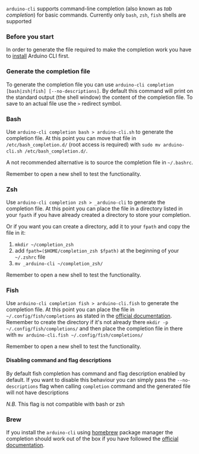 `arduino-cli` supports command-line completion (also known as _tab completion_) for basic commands.
Currently only `bash`, `zsh`, `fish` shells are supported

### Before you start

In order to generate the file required to make the completion work you have to [install](installation.md) Arduino CLI first.

### Generate the completion file

To generate the completion file you can use `arduino-cli completion [bash|zsh|fish] [--no-descriptions]`.
By default this command will print on the standard output (the shell window) the content of the completion file. To save to an actual file use the `>` redirect symbol.

### Bash

Use `arduino-cli completion bash > arduino-cli.sh` to generate the completion file.
At this point you can move that file in `/etc/bash_completion.d/` (root access is required) with `sudo mv arduino-cli.sh /etc/bash_completion.d/`.

A not recommended alternative is to source the completion file in `~/.bashrc`.

Remember to open a new shell to test the functionality.

### Zsh

Use `arduino-cli completion zsh > _arduino-cli` to generate the completion file.
At this point you can place the file in a directory listed in your `fpath` if you have already created a directory to store your completion.

Or if you want you can create a directory, add it to your `fpath` and copy the file in it:

1. `mkdir ~/completion_zsh`
2. add `fpath=($HOME/completion_zsh $fpath)` at the beginning of your `~/.zshrc` file
3. `mv _arduino-cli ~/completion_zsh/`

Remember to open a new shell to test the functionality.

### Fish

Use `arduino-cli completion fish > arduino-cli.fish` to generate the completion file.
At this point you can place the file in `~/.config/fish/completions` as stated in the [official documentation](http://fishshell.com/docs/current/index.html#where-to-put-completions).
Remember to create the directory if it's not already there `mkdir -p ~/.config/fish/completions/` and then place the completion file in there with `mv arduino-cli.fish ~/.config/fish/completions/`

Remember to open a new shell to test the functionality.

#### Disabling command and flag descriptions

By default fish completion has command and flag description enabled by default. If you want to disable this behaviour you can simply pass the `--no-descriptions` flag when calling `completion` command and the generated file will not have descriptions

_N.B._
This flag is not compatible with bash or zsh

### Brew

If you install the `arduino-cli` using [homebrew](https://brew.sh/) package manager the completion should work out of the box if you have followed the [official documentation](https://docs.brew.sh/Shell-Completion).
